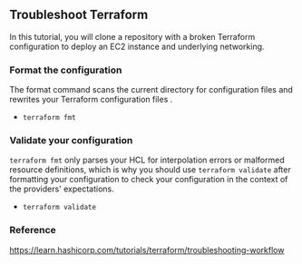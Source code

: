 ## Troubleshoot Terraform
In this tutorial, you will clone a repository with a broken Terraform configuration to deploy an EC2 instance and underlying networking. 

### Format the configuration
The format command scans the current directory for configuration files and rewrites your Terraform configuration files .
- `terraform fmt`

### Validate your configuration
`terraform fmt` only parses your HCL for interpolation errors or malformed resource definitions, which is why you should use `terraform validate` after formatting your configuration to check your configuration in the context of the providers' expectations.
- `terraform validate`

### Reference
https://learn.hashicorp.com/tutorials/terraform/troubleshooting-workflow